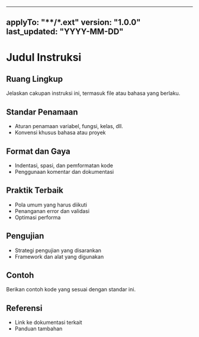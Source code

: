 <!--
Petunjuk:
- Simpan file ini di folder `instructions/` dengan nama `<nama>.instructions.md`.
- Gunakan metadata front matter berikut:
  - applyTo: glob pattern file yang relevan (wajib)
  - version dan last_updated (opsional)
-->
---
applyTo: "**/*.ext"
version: "1.0.0"
last_updated: "YYYY-MM-DD"
---

# Judul Instruksi

## Ruang Lingkup
Jelaskan cakupan instruksi ini, termasuk file atau bahasa yang berlaku.

## Standar Penamaan
- Aturan penamaan variabel, fungsi, kelas, dll.
- Konvensi khusus bahasa atau proyek

## Format dan Gaya
- Indentasi, spasi, dan pemformatan kode
- Penggunaan komentar dan dokumentasi

## Praktik Terbaik
- Pola umum yang harus diikuti
- Penanganan error dan validasi
- Optimasi performa

## Pengujian
- Strategi pengujian yang disarankan
- Framework dan alat yang digunakan

## Contoh
Berikan contoh kode yang sesuai dengan standar ini.

## Referensi
- Link ke dokumentasi terkait
- Panduan tambahan
